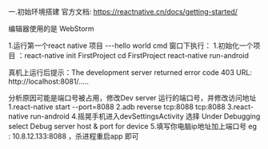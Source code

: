 一.初始环境搭建
官方文档: https://reactnative.cn/docs/getting-started/

编辑器使用的是 WebStorm

1.运行第一个react native 项目 ---hello world
cmd 窗口下执行：
  1.初始化一个项目 ：react-native init FirstProject
                    cd FirstProject
                    react-native run-android

真机上运行后提示：The development server returned error code 403
                 URL: http://localhost:8081/.....

分析原因可能是端口号被占用，修改Dev server 运行的端口号，并修改访问地址
               1.react-native start --port=8088
               2.adb reverse tcp:8088 tcp:8088
               3.react-native run-android
               4.摇晃手机进入devSettingsActivity 选择 Under Debugging select Debug server host & port for device
               5.填写你电脑ip地址加上端口号  eg : 10.8.12.133:8088 ，杀进程重启app 即可
